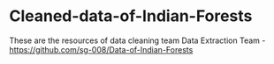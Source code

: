 # Cleaned-data-of-Indian-Forests
These are the resources of data cleaning team
Data Extraction Team - https://github.com/sg-008/Data-of-Indian-Forests

